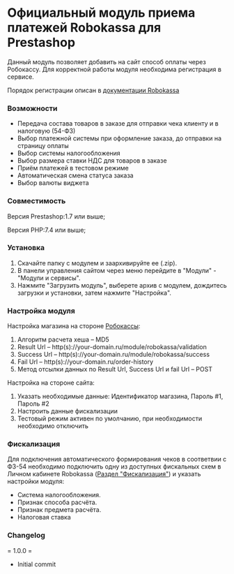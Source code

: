 # Официальный модуль приема платежей Robokassa для Prestashop
Данный модуль позволяет добавить на сайт способ оплаты через Робокассу.
Для корректной работы модуля необходима регистрация в сервисе.

Порядок регистрации описан в [документации Robokassa](https://docs.robokassa.ru/#7844)

### Возможности
* Передача состава товаров в заказе для отправки чека клиенту и в налоговую (54-ФЗ)
* Выбор платежной системы при оформление заказа, до отправки на страницу оплаты
* Выбор системы налогообложения
* Выбор размера ставки НДС для товаров в заказе
* Приём платежей в тестовом режиме
* Автоматическая смена статуса заказа
* Выбор валюты виджета

### Совместимость
Версия Prestashop:1.7 или выше;

Версия PHP:7.4 или выше;

### Установка

1. Скачайте папку с модулем и заархивируйте ее (.zip).
2. В панели управления сайтом через меню перейдите в "Модули" - "Модули и сервисы".
3. Нажмите "Загрузить модуль", выберете архив с модулем, дождитесь загрузки и установки, затем нажмите "Настройка".

### Настройка модуля

Настройка магазина на стороне [Робокассы](http://partner.robokassa.ru/):
1. Алгоритм расчета хеша – MD5
2. Result Url – http(s)://your-domain.ru/module/robokassa/validation
3. Success Url – http(s)://your-domain.ru/module/robokassa/success
4. Fail Url – http(s)://your-domain.ru/order-history
5. Метод отсылки данных по Result Url, Success Url и fail Url  – POST

Настройка на стороне сайта:
1. Указать необходимые данные: Идентификатор магазина, Пароль #1, Пароль #2
2. Настроить данные фискализации
2. Тестовый режим активен по умолчанию, при необходимости необходимо отключить

### Фискализация

Для подключения автоматического формирования чеков в соответвии с ФЗ-54 необходимо подключить одну из доступных фискальных схем в Личном кабинете Robokassa ([Раздел "Фискализация"](https://partner.robokassa.ru/Fiscalization)) и указать настройки модуля:

* Система налогообложения.
* Признак способа расчёта.
* Признак предмета расчёта.
* Налоговая ставка

### Changelog

= 1.0.0 =
* Initial commit

